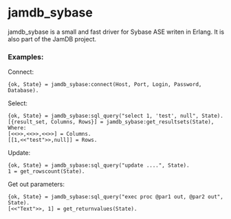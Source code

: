 jamdb_sybase
===============

jamdb_sybase is a small and fast driver for Sybase ASE writen in Erlang. It is also part of the JamDB  project.

<h3>Examples:</h3>

Connect:
```
{ok, State} = jamdb_sybase:connect(Host, Port, Login, Password, Database).
```

Select:
```
{ok, State} = jamdb_sybase:sql_query("select 1, 'test', null", State).
[{result_set, Columns, Rows}] = jamdb_sybase:get_resultsets(State),
Where:
[<<>>,<<>>,<<>>] = Columns.
[[1,<<"test">>,null]] = Rows.
```

Update:
```
{ok, State} = jamdb_sybase:sql_query("update ....", State).
1 = get_rowscount(State).
```

Get out parameters:
```
{ok, State} = jamdb_sybase:sql_query("exec proc @par1 out, @par2 out", State).
[<<"Text">>, 1] = get_returnvalues(State).

```
